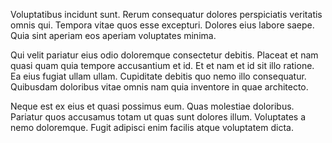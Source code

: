 Voluptatibus incidunt sunt. Rerum consequatur dolores perspiciatis veritatis omnis qui. Tempora vitae quos esse excepturi. Dolores eius labore saepe. Quia sint aperiam eos aperiam voluptates minima.
 Qui velit pariatur eius odio doloremque consectetur debitis. Placeat et nam quasi quam quia tempore accusantium et id. Et et nam et id sit illo ratione. Ea eius fugiat ullam ullam. Cupiditate debitis quo nemo illo consequatur. Quibusdam doloribus vitae omnis nam quia inventore in quae architecto.
 Neque est ex eius et quasi possimus eum. Quas molestiae doloribus. Pariatur quos accusamus totam ut quas sunt dolores illum. Voluptates a nemo doloremque. Fugit adipisci enim facilis atque voluptatem dicta.